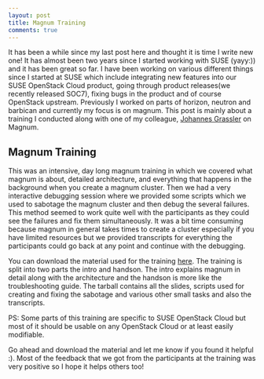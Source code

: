 ```yaml
---
layout: post
title: Magnum Training
comments: true
---
```


It has been a while since my last post here and thought it is time I write new one!
It has almost been two years since I started working with SUSE (yayy:)) and it has been great so
far.
I have been working on various different things since I started at SUSE which include integrating
new features into our SUSE OpenStack Cloud product, going through product releases(we recently
released SOC7), fixing bugs in the product and of course OpenStack upstream. Previously I worked on
parts of horizon, neutron and barbican and currently my focus is on magnum. This post is mainly
about a training I conducted along with one of my colleague, [Johannes Grassler](https://github.com/jgrassler/)
on Magnum.

Magnum Training
--------

This was an intensive, day long magnum training in which we covered what magnum is about, detailed
architecture, and everything that happens in the background when you create a magnum cluster. Then
we had a very interactive debugging session where we provided some scripts which we used to sabotage
the magnum cluster and then debug the several failures. This method seemed to work quite well with
the participants as they could see the failures and fix them simultaneously. It was a bit time
consuming because magnum in general takes times to create a cluster especially if you have limited
resources but we provided transcripts for everything the participants could go back at any point and
continue with the debugging.

You can download the material used for the training [here](https://w3.nue.suse.com/~jgrassler/SOC7-Training-Magnum.tar.bz2).
The training is split into two parts the intro and handson. The intro explains magnum in detail along
with the architecture and the handson is more like the troubleshooting guide. The tarball contains all
the slides, scripts used for creating and fixing the sabotage and various other small tasks and also
the transcripts.

PS: Some parts of this training are specific to SUSE OpenStack Cloud but most of it should
be usable on any OpenStack Cloud or at least easily modifiable.

Go ahead and download the material and let me know if you found it helpful :). Most of the
feedback that we got from the participants at the training was very positive so I hope it helps
others too!
